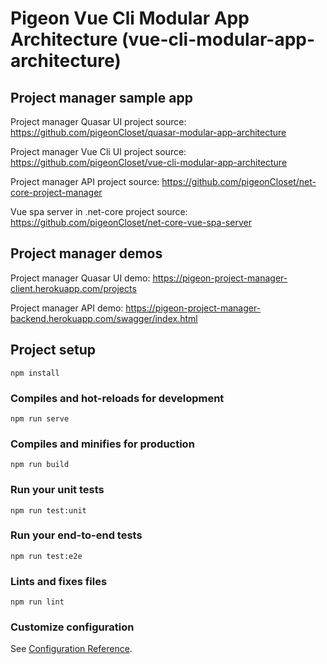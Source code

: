 # Pigeon Vue Cli Modular App Architecture (vue-cli-modular-app-architecture)

## Project manager sample app

Project manager Quasar UI project source: https://github.com/pigeonCloset/quasar-modular-app-architecture

Project manager Vue Cli UI project source: https://github.com/pigeonCloset/vue-cli-modular-app-architecture

Project manager API project source: https://github.com/pigeonCloset/net-core-project-manager

Vue spa server in .net-core project source: https://github.com/pigeonCloset/net-core-vue-spa-server


## Project manager demos
Project manager Quasar UI demo: https://pigeon-project-manager-client.herokuapp.com/projects

Project manager API demo: https://pigeon-project-manager-backend.herokuapp.com/swagger/index.html

## Project setup
```
npm install
```

### Compiles and hot-reloads for development
```
npm run serve
```

### Compiles and minifies for production
```
npm run build
```

### Run your unit tests
```
npm run test:unit
```

### Run your end-to-end tests
```
npm run test:e2e
```

### Lints and fixes files
```
npm run lint
```

### Customize configuration
See [Configuration Reference](https://cli.vuejs.org/config/).
